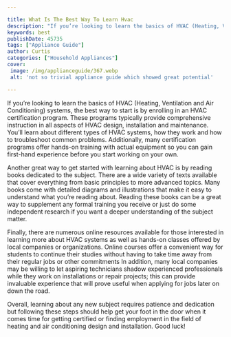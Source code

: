 ```yaml
---

title: What Is The Best Way To Learn Hvac
description: "If you’re looking to learn the basics of HVAC (Heating, Ventilation and Air Conditioning) systems, the best way to start is by enr...get the full scoop"
keywords: best
publishDate: 45735
tags: ["Appliance Guide"]
author: Curtis
categories: ["Household Appliances"]
cover: 
 image: /img/applianceguide/367.webp
 alt: 'not so trivial appliance guide which showed great potential'

---
```


If you’re looking to learn the basics of HVAC (Heating, Ventilation and Air Conditioning) systems, the best way to start is by enrolling in an HVAC certification program. These programs typically provide comprehensive instruction in all aspects of HVAC design, installation and maintenance. You’ll learn about different types of HVAC systems, how they work and how to troubleshoot common problems. Additionally, many certification programs offer hands-on training with actual equipment so you can gain first-hand experience before you start working on your own.

Another great way to get started with learning about HVAC is by reading books dedicated to the subject. There are a wide variety of texts available that cover everything from basic principles to more advanced topics. Many books come with detailed diagrams and illustrations that make it easy to understand what you’re reading about. Reading these books can be a great way to supplement any formal training you receive or just do some independent research if you want a deeper understanding of the subject matter.

Finally, there are numerous online resources available for those interested in learning more about HVAC systems as well as hands-on classes offered by local companies or organizations. Online courses offer a convenient way for students to continue their studies without having to take time away from their regular jobs or other commitments In addition, many local companies may be willing to let aspiring technicians shadow experienced professionals while they work on installations or repair projects; this can provide invaluable experience that will prove useful when applying for jobs later on down the road. 

Overall, learning about any new subject requires patience and dedication but following these steps should help get your foot in the door when it comes time for getting certified or finding employment in the field of heating and air conditioning design and installation. Good luck!
